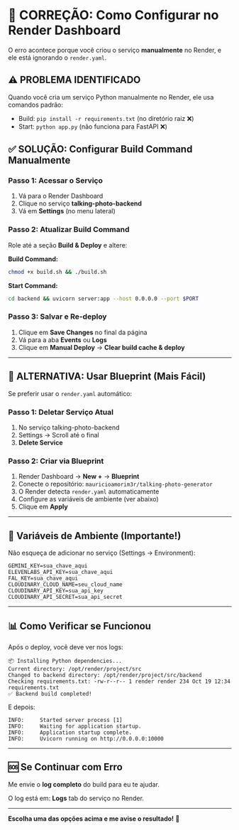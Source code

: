 # 🚨 CORREÇÃO: Como Configurar no Render Dashboard

O erro acontece porque você criou o serviço **manualmente** no Render, e ele está ignorando o `render.yaml`.

## ⚠️ PROBLEMA IDENTIFICADO

Quando você cria um serviço Python manualmente no Render, ele usa comandos padrão:
- Build: `pip install -r requirements.txt` (no diretório raiz ❌)
- Start: `python app.py` (não funciona para FastAPI ❌)

## ✅ SOLUÇÃO: Configurar Build Command Manualmente

### Passo 1: Acessar o Serviço

1. Vá para o Render Dashboard
2. Clique no serviço **talking-photo-backend**
3. Vá em **Settings** (no menu lateral)

### Passo 2: Atualizar Build Command

Role até a seção **Build & Deploy** e altere:

**Build Command:**
```bash
chmod +x build.sh && ./build.sh
```

**Start Command:**
```bash
cd backend && uvicorn server:app --host 0.0.0.0 --port $PORT
```

### Passo 3: Salvar e Re-deploy

1. Clique em **Save Changes** no final da página
2. Vá para a aba **Events** ou **Logs**
3. Clique em **Manual Deploy** → **Clear build cache & deploy**

---

## 🎯 ALTERNATIVA: Usar Blueprint (Mais Fácil)

Se preferir usar o `render.yaml` automático:

### Passo 1: Deletar Serviço Atual
1. No serviço talking-photo-backend
2. Settings → Scroll até o final
3. **Delete Service**

### Passo 2: Criar via Blueprint
1. Render Dashboard → **New +** → **Blueprint**
2. Conecte o repositório: `mauricioamorim3r/talking-photo-generator`
3. O Render detecta `render.yaml` automaticamente
4. Configure as variáveis de ambiente (ver abaixo)
5. Clique em **Apply**

---

## 🔐 Variáveis de Ambiente (Importante!)

Não esqueça de adicionar no serviço (Settings → Environment):

```
GEMINI_KEY=sua_chave_aqui
ELEVENLABS_API_KEY=sua_chave_aqui
FAL_KEY=sua_chave_aqui
CLOUDINARY_CLOUD_NAME=seu_cloud_name
CLOUDINARY_API_KEY=sua_api_key
CLOUDINARY_API_SECRET=sua_api_secret
```

---

## 📊 Como Verificar se Funcionou

Após o deploy, você deve ver nos logs:

```
📦 Installing Python dependencies...
Current directory: /opt/render/project/src
Changed to backend directory: /opt/render/project/src/backend
Checking requirements.txt: -rw-r--r-- 1 render render 234 Oct 19 12:34 requirements.txt
✅ Backend build completed!
```

E depois:

```
INFO:     Started server process [1]
INFO:     Waiting for application startup.
INFO:     Application startup complete.
INFO:     Uvicorn running on http://0.0.0.0:10000
```

---

## 🆘 Se Continuar com Erro

Me envie o **log completo** do build para eu te ajudar.

O log está em: **Logs** tab do serviço no Render.

---

**Escolha uma das opções acima e me avise o resultado!** 🚀
